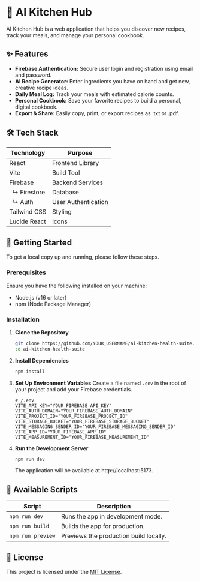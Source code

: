 # 🍳 AI Kitchen Hub

AI Kitchen Hub is a web application that helps you discover new recipes, track your meals, and manage your personal cookbook.

## ✨ Features

- **Firebase Authentication:** Secure user login and registration using email and password.
- **AI Recipe Generator:** Enter ingredients you have on hand and get new, creative recipe ideas.
- **Daily Meal Log:** Track your meals with estimated calorie counts.
- **Personal Cookbook:** Save your favorite recipes to build a personal, digital cookbook.
- **Export & Share:** Easily copy, print, or export recipes as .txt or .pdf.

## 🛠️ Tech Stack

| Technology | Purpose |
| --- | --- |
| React | Frontend Library |
| Vite | Build Tool |
| Firebase | Backend Services |
| &nbsp; ↳ Firestore | Database |
| &nbsp; ↳ Auth | User Authentication |
| Tailwind CSS | Styling |
| Lucide React | Icons |

## 🚀 Getting Started

To get a local copy up and running, please follow these steps.

### Prerequisites

Ensure you have the following installed on your machine:
- Node.js (v16 or later)
- npm (Node Package Manager)

### Installation

1.  **Clone the Repository**
    ```sh
    git clone https://github.com/YOUR_USERNAME/ai-kitchen-health-suite.git
    cd ai-kitchen-health-suite
    ```

2.  **Install Dependencies**
    ```sh
    npm install
    ```

3.  **Set Up Environment Variables**
    Create a file named `.env` in the root of your project and add your Firebase credentials.

    ```dotenv
    # /.env
    VITE_API_KEY="YOUR_FIREBASE_API_KEY"
    VITE_AUTH_DOMAIN="YOUR_FIREBASE_AUTH_DOMAIN"
    VITE_PROJECT_ID="YOUR_FIREBASE_PROJECT_ID"
    VITE_STORAGE_BUCKET="YOUR_FIREBASE_STORAGE_BUCKET"
    VITE_MESSAGING_SENDER_ID="YOUR_FIREBASE_MESSAGING_SENDER_ID"
    VITE_APP_ID="YOUR_FIREBASE_APP_ID"
    VITE_MEASUREMENT_ID="YOUR_FIREBASE_MEASUREMENT_ID"
    ```

4.  **Run the Development Server**
    ```sh
    npm run dev
    ```
    The application will be available at http://localhost:5173.

## 📜 Available Scripts

| Script | Description |
| --- | --- |
| `npm run dev` | Runs the app in development mode. |
| `npm run build` | Builds the app for production. |
| `npm run preview` | Previews the production build locally. |

## 📄 License

This project is licensed under the [MIT License](LICENSE).